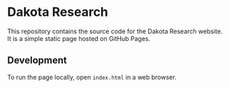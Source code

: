 # Dakota Research

This repository contains the source code for the Dakota Research website. It is a simple static page hosted on GitHub Pages.

## Development

To run the page locally, open `index.html` in a web browser.
